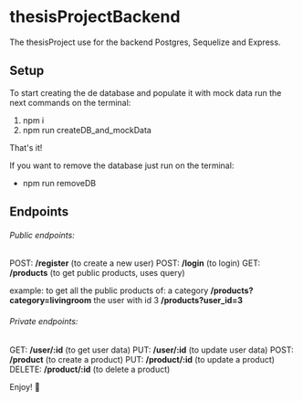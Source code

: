 # thesisProjectBackend

The thesisProject use for the backend Postgres, Sequelize and Express.



## Setup
To start creating the de database and populate it with mock data run the next commands on the terminal:

1) npm i
2) npm run createDB_and_mockData

That's it!

If you want to remove the database just run on the terminal:

* npm run removeDB



## Endpoints
###### Public endpoints:
POST:        **/register**         (to create a new user)
POST:        **/login**              (to login)
GET:          **/products**       (to get public products, uses query)

example:
to get all the public products of:
a category		                **/products?category=livingroom**
the user with id 3            **/products?user_id=3**



###### Private endpoints:
GET:              **/user/:id**              (to get user data)
PUT:              **/user/:id**              (to update user data)
POST:            **/product**             (to create a product)
PUT:              **/product/:id**       (to update a product)
DELETE:        **/product/:id**       (to delete a product)



Enjoy! 🐣